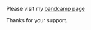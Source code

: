 

Please visit my [bandcamp page](https://macroheart108.bandcamp.com/dashboard)

Thanks for your support.
